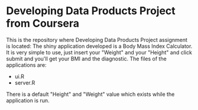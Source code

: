 Developing Data Products Project from Coursera 
==============================================

This is the repository where Developing Data Products Project assignment is located:
The shiny application developed is a Body Mass Index Calculator.
It is very simple to use, just insert your "Weight" and your "Height" and click submit and you'll get your BMI and the diagnostic.
The files of the applications are:
* ui.R
* server.R

There is a default "Height" and "Weight" value which exists while the application is run.


